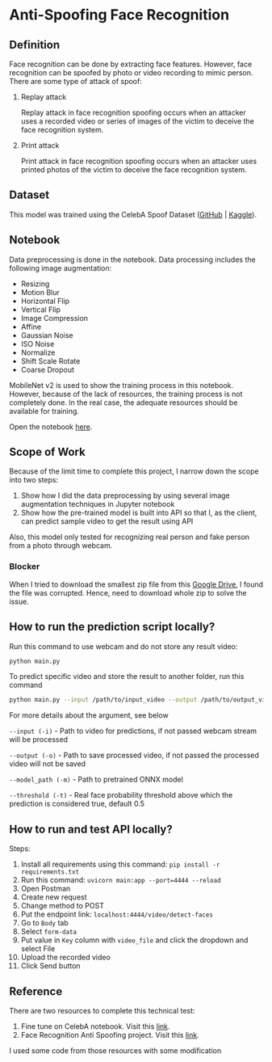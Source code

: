 # Anti-Spoofing Face Recognition

## Definition

Face recognition can be done by extracting face features. However, face recognition can be spoofed by photo or video recording to mimic person. There are some type of attack of spoof:

1. Replay attack
    
    Replay attack in face recognition spoofing occurs when an attacker uses a recorded video or series of images of the victim to deceive the face recognition system.
    
2. Print attack
    
    Print attack in face recognition spoofing occurs when an attacker uses printed photos of the victim to deceive the face recognition system.

## Dataset

This model was trained using the CelebA Spoof Dataset ([GitHub](https://github.com/ZhangYuanhan-AI/CelebA-Spoof) | [Kaggle](https://www.kaggle.com/datasets/attentionlayer241/celeba-spoof-for-face-antispoofing)).

## Notebook

Data preprocessing is done in the notebook. Data processing includes the following image augmentation:

- Resizing
- Motion Blur
- Horizontal Flip
- Vertical Flip
- Image Compression
- Affine
- Gaussian Noise
- ISO Noise
- Normalize
- Shift Scale Rotate
- Coarse Dropout

MobileNet v2 is used to show the training process in this notebook. However, because of the lack of resources, the training process is not completely done. In the real case, the adequate resources should be available for training.

Open the notebook [here]().

## Scope of Work

Because of the limit time to complete this project, I narrow down the scope into two steps:

1. Show how I did the data preprocessing by using several image augmentation techniques in Jupyter notebook
2. Show how the pre-trained model is built into API so that I, as the client, can predict sample video to get the result using API

Also, this model only tested for recognizing real person and fake person from a photo through webcam.

### Blocker
When I tried to download the smallest zip file from this [Google Drive](https://drive.google.com/drive/folders/1OW_1bawO79pRqdVEVmBzp8HSxdSwln_Z), I found the file was corrupted. Hence, need to download whole zip to solve the issue.

## How to run the prediction script locally?

Run this command to use webcam and do not store any result video:

```bash
python main.py
```

To predict specific video and store the result to another folder, run this command

```bash
python main.py --input /path/to/input_video --output /path/to/output_video
```

For more details about the argument, see below


`--input (-i)` - Path to video for predictions, if not passed webcam stream will be processed

`--output (-o)` - Path to save processed video, if not passed the processed video will not be saved

`--model_path (-m)` - Path to pretrained ONNX model

`--threshold (-t)` - Real face probability threshold above which the prediction is considered true, default 0.5


## How to run and test API locally?

Steps:

1. Install all requirements using this command: `pip install -r requirements.txt`
2. Run this command: `uvicorn main:app --port=4444 --reload`
3. Open Postman
4. Create new request
5. Change method to POST
6. Put the endpoint link: `localhost:4444/video/detect-faces`
7. Go to `Body` tab
8. Select `form-data`
9. Put value in `Key` column with `video_file` and click the dropdown and select File
10. Upload the recorded video
11. Click Send button


## Reference

There are two resources to complete this technical test:

1. Fine tune on CelebA notebook. Visit this [link](https://www.kaggle.com/code/shijunjie07/fine-tune-on-celeba-dataset-for-pc-pad-phone).
2. Face Recognition Anti Spoofing project. Visit this [link](https://github.com/hairymax/Face-AntiSpoofing).

I used some code from those resources with some modification